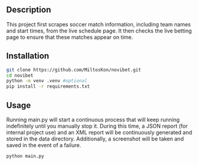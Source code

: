 
## Description
This project first scrapes soccer match information, including team names and start times, from the live schedule page. It then checks the live betting page to ensure that these matches appear on time.

## Installation

```bash
git clone https://github.com/MiltosKon/novibet.git
cd novibet
python -m venv .venv #optional 
pip install -r requirements.txt
```

## Usage
Running main.py will start a continuous process that will keep running indefinitely until you manually stop it. During this time, a JSON report (for internal project use) and an XML report will be continuously generated and stored in the data directory. Additionally, a screenshot will be taken and saved in the event of a failure.
```bash
python main.py
```
